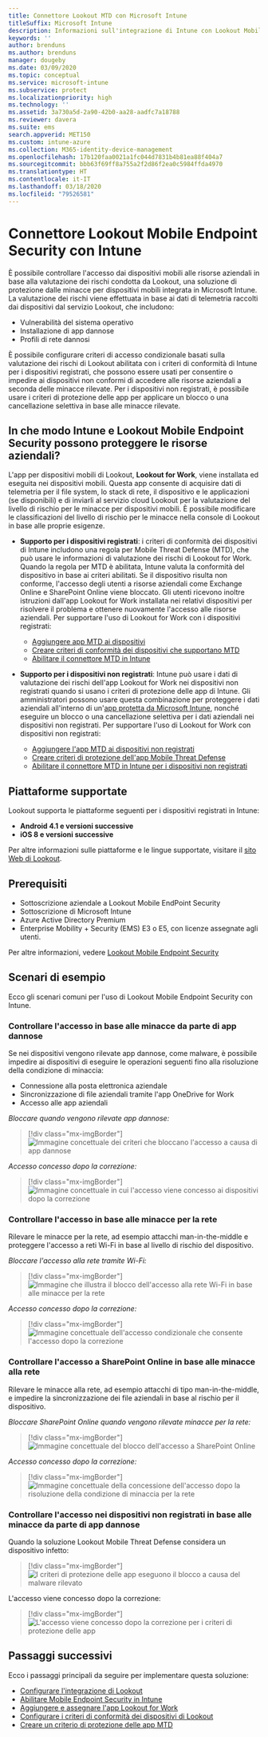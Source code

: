 ```yaml
---
title: Connettore Lookout MTD con Microsoft Intune
titleSuffix: Microsoft Intune
description: Informazioni sull'integrazione di Intune con Lookout Mobile Threat Defense (MTD) per controllare l'accesso dei dispositivi mobili alle risorse aziendali.
keywords: ''
author: brenduns
ms.author: brenduns
manager: dougeby
ms.date: 03/09/2020
ms.topic: conceptual
ms.service: microsoft-intune
ms.subservice: protect
ms.localizationpriority: high
ms.technology: ''
ms.assetid: 3a730a5d-2a90-42b0-aa28-aadfc7a18788
ms.reviewer: davera
ms.suite: ems
search.appverid: MET150
ms.custom: intune-azure
ms.collection: M365-identity-device-management
ms.openlocfilehash: 17b120faa0021a1fc044d7831b4b81ea88f404a7
ms.sourcegitcommit: bbb63f69ff8a755a2f2d86f2ea0c5984ffda4970
ms.translationtype: HT
ms.contentlocale: it-IT
ms.lasthandoff: 03/18/2020
ms.locfileid: "79526581"
---
```

# <a name="lookout-mobile-endpoint-security-connector-with-intune"></a>Connettore Lookout Mobile Endpoint Security con Intune

È possibile controllare l'accesso dai dispositivi mobili alle risorse aziendali in base alla valutazione dei rischi condotta da Lookout, una soluzione di protezione dalle minacce per dispositivi mobili integrata in Microsoft Intune. La valutazione dei rischi viene effettuata in base ai dati di telemetria raccolti dai dispositivi dal servizio Lookout, che includono:
- Vulnerabilità del sistema operativo
- Installazione di app dannose
- Profili di rete dannosi

È possibile configurare criteri di accesso condizionale basati sulla valutazione dei rischi di Lookout abilitata con i criteri di conformità di Intune per i dispositivi registrati, che possono essere usati per consentire o impedire ai dispositivi non conformi di accedere alle risorse aziendali a seconda delle minacce rilevate. Per i dispositivi non registrati, è possibile usare i criteri di protezione delle app per applicare un blocco o una cancellazione selettiva in base alle minacce rilevate.

## <a name="how-do-intune-and-lookout-mobile-endpoint-security-help-protect-company-resources"></a>In che modo Intune e Lookout Mobile Endpoint Security possono proteggere le risorse aziendali?

L'app per dispositivi mobili di Lookout, **Lookout for Work**, viene installata ed eseguita nei dispositivi mobili. Questa app consente di acquisire dati di telemetria per il file system, lo stack di rete, il dispositivo e le applicazioni (se disponibili) e di inviarli al servizio cloud Lookout per la valutazione del livello di rischio per le minacce per dispositivi mobili. È possibile modificare le classificazioni del livello di rischio per le minacce nella console di Lookout in base alle proprie esigenze.

- **Supporto per i dispositivi registrati**: i criteri di conformità dei dispositivi di Intune includono una regola per Mobile Threat Defense (MTD), che può usare le informazioni di valutazione dei rischi di Lookout for Work. Quando la regola per MTD è abilitata, Intune valuta la conformità del dispositivo in base ai criteri abilitati. Se il dispositivo risulta non conforme, l'accesso degli utenti a risorse aziendali come Exchange Online e SharePoint Online viene bloccato. Gli utenti ricevono inoltre istruzioni dall'app Lookout for Work installata nei relativi dispositivi per risolvere il problema e ottenere nuovamente l'accesso alle risorse aziendali. Per supportare l'uso di Lookout for Work con i dispositivi registrati:
  - [Aggiungere app MTD ai dispositivi](../protect/mtd-apps-ios-app-configuration-policy-add-assign.md)
  - [Creare criteri di conformità dei dispositivi che supportano MTD](../protect/mtd-device-compliance-policy-create.md)
  - [Abilitare il connettore MTD in Intune](../protect/mtd-connector-enable.md)

- **Supporto per i dispositivi non registrati**: Intune può usare i dati di valutazione dei rischi dell'app Lookout for Work nei dispositivi non registrati quando si usano i criteri di protezione delle app di Intune. Gli amministratori possono usare questa combinazione per proteggere i dati aziendali all'interno di un'[app protetta da Microsoft Intune](../apps/apps-supported-intune-apps.md), nonché eseguire un blocco o una cancellazione selettiva per i dati aziendali nei dispositivi non registrati. Per supportare l'uso di Lookout for Work con dispositivi non registrati:
  - [Aggiungere l'app MTD ai dispositivi non registrati](../protect/mtd-add-apps-unenrolled-devices.md)
  - [Creare criteri di protezione dell'app Mobile Threat Defense](../protect/mtd-app-protection-policy.md)
  - [Abilitare il connettore MTD in Intune per i dispositivi non registrati](../protect/mtd-enable-unenrolled-devices.md)

## <a name="supported-platforms"></a>Piattaforme supportate

Lookout supporta le piattaforme seguenti per i dispositivi registrati in Intune:

- **Android 4.1 e versioni successive**  
- **iOS 8 e versioni successive**  

Per altre informazioni sulle piattaforme e le lingue supportate, visitare il [sito Web di Lookout](https://personal.support.lookout.com/hc/articles/114094140253).  

## <a name="prerequisites"></a>Prerequisiti

- Sottoscrizione aziendale a Lookout Mobile EndPoint Security  
- Sottoscrizione di Microsoft Intune
- Azure Active Directory Premium
- Enterprise Mobility + Security (EMS) E3 o E5, con licenze assegnate agli utenti.  

Per altre informazioni, vedere [Lookout Mobile Endpoint Security](https://www.lookout.com/products/mobile-endpoint-security)

## <a name="sample-scenarios"></a>Scenari di esempio

Ecco gli scenari comuni per l'uso di Lookout Mobile Endpoint Security con Intune.

### <a name="control-access-based-on-threats-from-malicious-apps"></a>Controllare l'accesso in base alle minacce da parte di app dannose

Se nei dispositivi vengono rilevate app dannose, come malware, è possibile impedire ai dispositivi di eseguire le operazioni seguenti fino alla risoluzione della condizione di minaccia:

- Connessione alla posta elettronica aziendale
- Sincronizzazione di file aziendali tramite l'app OneDrive for Work
- Accesso alle app aziendali

*Bloccare quando vengono rilevate app dannose:*

> [!div class="mx-imgBorder"]
> ![Immagine concettuale dei criteri che bloccano l'accesso a causa di app dannose](./media/lookout-mobile-threat-defense-connector/malicious-apps-blocked.png)

*Accesso concesso dopo la correzione:*

> [!div class="mx-imgBorder"]
> ![Immagine concettuale in cui l'accesso viene concesso ai dispositivi dopo la correzione](./media/lookout-mobile-threat-defense-connector/malicious-apps-unblocked.png)

### <a name="control-access-based-on-threat-to-network"></a>Controllare l'accesso in base alle minacce per la rete

Rilevare le minacce per la rete, ad esempio attacchi man-in-the-middle e proteggere l'accesso a reti Wi-Fi in base al livello di rischio del dispositivo.

*Bloccare l'accesso alla rete tramite Wi-Fi:*

> [!div class="mx-imgBorder"]
> ![Immagine che illustra il blocco dell'accesso alla rete Wi-Fi in base alle minacce per la rete](./media/lookout-mobile-threat-defense-connector/network-wifi-blocked.png)

*Accesso concesso dopo la correzione:*

> [!div class="mx-imgBorder"]
> ![Immagine concettuale dell'accesso condizionale che consente l'accesso dopo la correzione](./media/lookout-mobile-threat-defense-connector/network-wifi-unblocked.png)

### <a name="control-access-to-sharepoint-online-based-on-threat-to-network"></a>Controllare l'accesso a SharePoint Online in base alle minacce alla rete

Rilevare le minacce alla rete, ad esempio attacchi di tipo man-in-the-middle, e impedire la sincronizzazione dei file aziendali in base al rischio per il dispositivo.

*Bloccare SharePoint Online quando vengono rilevate minacce per la rete:*

> [!div class="mx-imgBorder"]
> ![Immagine concettuale del blocco dell'accesso a SharePoint Online](./media/lookout-mobile-threat-defense-connector/network-spo-blocked.png)

*Accesso concesso dopo la correzione:*

> [!div class="mx-imgBorder"]
> ![Immagine concettuale della concessione dell'accesso dopo la risoluzione della condizione di minaccia per la rete](./media/lookout-mobile-threat-defense-connector/network-spo-unblocked.png)

### <a name="control-access-on-unenrolled-devices-based-on-threats-from-malicious-apps"></a>Controllare l'accesso nei dispositivi non registrati in base alle minacce da parte di app dannose

Quando la soluzione Lookout Mobile Threat Defense considera un dispositivo infetto:
> [!div class="mx-imgBorder"]
> ![I criteri di protezione delle app eseguono il blocco a causa del malware rilevato](./media/lookout-mobile-threat-defense-connector/lookout-app-policy-block.png)

L'accesso viene concesso dopo la correzione:

> [!div class="mx-imgBorder"]
> ![L'accesso viene concesso dopo la correzione per i criteri di protezione delle app](./media/lookout-mobile-threat-defense-connector/lookout-app-policy-remediated.png)

## <a name="next-steps"></a>Passaggi successivi

Ecco i passaggi principali da seguire per implementare questa soluzione:

- [Configurare l'integrazione di Lookout](lookout-mtd-connector-integration.md)
- [Abilitare Mobile Endpoint Security in Intune](mtd-connector-enable.md)
- [Aggiungere e assegnare l'app Lookout for Work](mtd-apps-ios-app-configuration-policy-add-assign.md)
- [Configurare i criteri di conformità dei dispositivi di Lookout](mtd-device-compliance-policy-create.md)
- [Creare un criterio di protezione delle app MTD](mtd-app-protection-policy.md)
